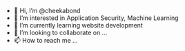 - 👋 Hi, I’m @cheekabond
- 👀 I’m interested in Application Security, Machine Learning
- 🌱 I’m currently learning website development
- 💞️ I’m looking to collaborate on ...
- 📫 How to reach me ...

<!---
cheekabond/cheekabond is a ✨ special ✨ repository because its `README.md` (this file) appears on your GitHub profile.
You can click the Preview link to take a look at your changes.
--->

